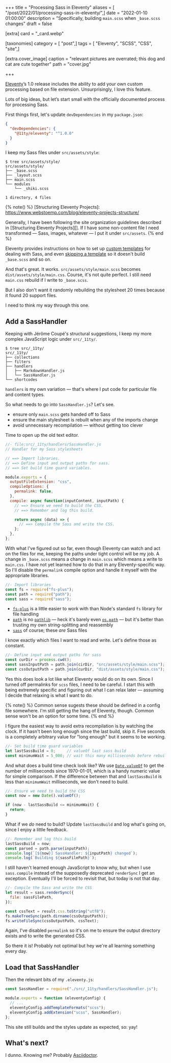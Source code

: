 +++
title = "Processing Sass in Eleventy"
aliases = [ "/post/2022/01/processing-sass-in-eleventy/",]
date = "2022-01-10 01:00:00"
description = "Specifically, building `main.scss` when `_base.scss` changes"
draft = false

[extra]
card = "_card.webp"

[taxonomies]
category = [ "post",]
tags = [ "Eleventy", "SCSS", "CSS", "site",]

[extra.cover_image]
caption = "relevant pictures are overrated; this dog and cat are cute together"
path = "cover.jpg"

+++

[Eleventy][]’s 1.0 release includes the ability to add your own custom processing
based on file extension. Unsurprisingly, I love this feature.

Lots of big ideas, but let’s start small with the officially documented process
for processing Sass.

[Eleventy]: https://www.11ty.dev/

First things first, let's update `devDependencies` in my `package.json`:

```json
{
  "devDependencies": {
    "@11ty/eleventy": "^1.0.0"
  }
}
```

I keep my Sass files under `src/assets/style`:

```
$ tree src/assets/style/
src/assets/style/
├── _base.scss
├── _layout.scss
├── main.scss
└── modules
    └── _shiki.scss

1 directory, 4 files
```


{% note() %}
[Structuring Eleventy Projects]: https://www.webstoemp.com/blog/eleventy-projects-structure/

Generally, I have been following the site organization guidelines described in
[Structuring Eleventy Projects][]. If I have some non-content file I need
transformed — Sass, images, whatever — I put it under `src/assets`.
{% end %}

[custom templates]: https://www.11ty.dev/docs/languages/custom/
[skipping a template]: https://www.11ty.dev/docs/languages/custom/#skipping-a-template-from-inside-of-the-compile-function.

Eleventy provides instructions on how to set up [custom templates][] for dealing with Sass,
and even [skipping a template][] so it doesn't build `_base.scss` and so on.

And that's great. It works. `src/assets/style/main.scss` becomes
`dist/assets/style/main.css`. Course, it's not quite perfect.
I still need `main.css` rebuild if I write to `_base.scss`.

But I also don't want it randomly rebuilding the stylesheet 20 times because it
found 20 support files.

I need to think my way through this one.

## Add a SassHandler

Keeping with Jérôme Coupé's structural suggestions, I keep my more complex
JavaScript logic under `src/_11ty/`.

```
$ tree src/_11ty/
src/_11ty/
├── collections
├── filters
├── handlers
│   ├── MarkdownHandler.js
│   └── SassHandler.js
└── shortcodes
```

`handlers` is my own variation — that's where I put code for particular file
and content types.

So what needs to go into `SassHandler.js`? Let's see.

- ensure only `main.scss` gets handed off to Sass
- ensure the main stylesheet is rebuilt when any of the imports change
- avoid unnecessary recompilation — without getting too clever

Time to open up the old text editor.

```javascript
//- file:src/_11ty/handlers/SassHandler.js
// Handler for my Sass stylesheets

// ==> Import libraries.
// ==> Define input and output paths for sass.
// ==> Set build time guard variables.

module.exports = {
  outputFileExtension: "css",
  compileOptions: {
    permalink: false,
  },
  compile: async function(inputContent, inputPath) {
    // ==> Ensure we need to build the CSS.
    // ==> Remember and log this build.

    return async (data) => {
      // ==> Compile the Sass and write the CSS.
    };
  },
};
```

With what I've figured out so far, even though Eleventy can watch and act on
the files for me, keeping the paths under tight control will be my job. A
change in `_base.scss` means a change in `main.scss` which means a write to
`main.css`. I have not yet learned how to do that in any Eleventy-specific way.
So I'll disable the `permalink` compile option and handle it myself with the
appropriate libraries.

```javascript
//- Import libraries
const fs = require("fs-plus");
const path = require("path");
const sass = require("sass");
```

[`fs-plus`]: http://atom.github.io/fs-plus/
[`path`]: https://nodejs.org/dist/latest-v16.x/docs/api/path.html
[`sass`]: https://sass-lang.com
[`pathlib`]: https://docs.python.org/3/library/pathlib.html
[`os.path`]: https://docs.python.org/3/library/os.path.html

- [`fs-plus`][] is a little easier to work with than Node's standard `fs` library for file handling
- [`path`][] is no [`pathlib`][] — heck it's barely even [`os.path`][] — but it's better than trusting my own string-splitting and reassembly
- [`sass`][] of course; these *are* Sass files

I know exactly which files I want to read and write. Let's define those as constant.

```javascript
//- Define input and output paths for sass
const curDir = process.cwd();
const sassInputPath = path.join(cirDir, "src/assets/style/main.scss");
const cssOutputPath = path.join(curDir, "dist/assets/style/main.css");
```

Yes this does look a lot like what Eleventy would do on its own. Since I turned
off permalinks for `scss` files, I need to be careful. I start this with being
extremely specific and figuring out what I can relax later — assuming I decide
that relaxing is what I want to do.

{% note() %}
Common sense sugests these should be defined in a config file somewhere. I'm
still getting the hang of Eleventy, though. Common sense won't be an option for
some time.
{% end %}

I figure the easiest way to avoid extra recompilation is by watching the clock.
If it hasn't been long enough since the last build, skip it. Five seconds is a
completely arbitrary value for "long enough" but it seems to be working.

```javascript
//- Set build time guard variables
let lastSassBuild = 0;     // valueOf last sass build
const minimumWait = 5_000; // wait this many milliseconds before rebuilding
```

[`Date.valueOf`]: https://developer.mozilla.org/en-US/docs/web/javascript/reference/global_objects/date/valueof

And what does a build time check look like? We use [`Date.valueOf`][] to get
the number of milliseconds since 1970-01-01, which is a handy numeric value for
simple comparison. If the difference between that and `lastSassBuild` is less
than `minimumWait` milliseconds, we don't need to build.

```javascript
//- Ensure we need to build the CSS
const now = new Date().valueOf();

if (now - lastSassBuild <= minimumWait) {
  return;
}
```

What if we *do* need to build? Update `lastSassBuild` and log what's going on,
since I enjoy a little feedback.

```javascript
//- Remember and log this build
lastSassBuild = now;
const parsed = path.parse(inputPath);
console.log(`[${now}] SassHandler: ${inputPath} changed`);
console.log(`Building ${sassFilePath}`);
```

I still haven't learned enough JavaScript to know why, but when I use
`sass.compile` instead of the supposedly deprecated `renderSync` I get an
exception. Eventually I'll be forced to revisit that, but today is not that
day.

```javascript
//- Compile the Sass and write the CSS
let result = sass.renderSync({
  file: sassFilePath,
});

const cssText = result.css.toString("utf8");
fs.makeTreeSync(path.dirname(cssOutputPath));
fs.writeFileSync(cssOutputPath, cssText);
```

Again, I've disabled `permalink` so it's on me to ensure the output directory
exists and to write the generated CSS.

So there it is! Probably not optimal but hey we're all learning something every
day.

## Load that SassHandler

Then the relevant bits of my `.eleventy.js`:

```javascript
const SassHandler = require("./src/_11ty/handlers/SassHandler.js");

module.exports = function (eleventyConfig) {
  // ...
  eleventyConfig.addTemplateFormats("scss");
  eleventyConfig.addExtension("scss", SassHandler);
};
```

This site still builds and the styles update as expected, so: yay!

## What's next?

[Asciidoctor]: https://asciidoctor.org

I dunno. Knowing me? Probably [Asciidoctor][].